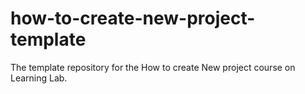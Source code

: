 # how-to-create-new-project-template
The template repository for the How to create New project  course on Learning Lab.
